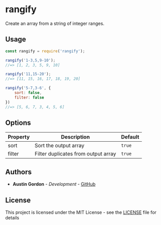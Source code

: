 # rangify

Create an array from a string of integer ranges.

## Usage

```js
const rangify = require('rangify');

rangify('1-3,5,9-10');
//=> [1, 2, 3, 5, 9, 10]

rangify('11,15-20');
//=> [11, 15, 16, 17, 18, 19, 20]

rangify('5-7,3-6', {
    sort: false,
    filter: false
})
//=> [5, 6, 7, 3, 4, 5, 6]
```

## Options

Property | Description | Default
--- | --- | ---
sort | Sort the output array | `true`
filter | Filter duplicates from output array | `true`


## Authors

* **Austin Gordon** - *Development* - [GitHub](https://github.com/AustinLeeGordon)

## License

This project is licensed under the MIT License - see the [LICENSE](LICENSE) file for details